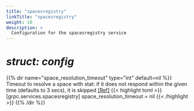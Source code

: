 ```yaml
---
title: "spacesregistry"
linkTitle: "spacesregistry"
weight: 10
description: >
  Configuration for the spacesregistry service
---
```


# _struct: config_

{{% dir name="space_resolution_timeout" type="int" default=nil %}}
Timeout to resolve a space with stat: if it does not respond within the given time (defaults to 3 secs), it is skipped [[Ref]](https://github.com/cs3org/reva/tree/master/internal/grpc/services/spacesregistry/spacesregistry.go#L76)
{{< highlight toml >}}
[grpc.services.spacesregistry]
space_resolution_timeout = nil
{{< /highlight >}}
{{% /dir %}}

